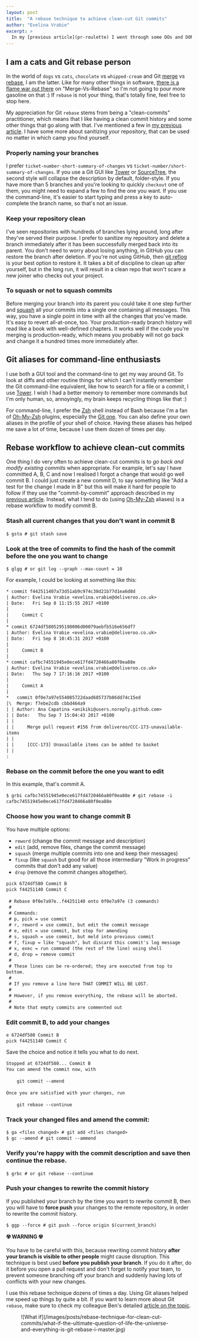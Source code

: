 ```yaml
---
layout: post
title:  "A rebase technique to achieve clean-cut Git commits"
author: "Evelina Vrabie"
excerpt: >
  In my [previous article](pr-roulette) I went through some DOs and DON'Ts for mastering Pull Requests and get them reviewed as quick as possible. I'm following that by illustrating a Git rebase technique that can help you achieve clean-cut commits which allow your reviewers to read your PR like a story with well-defined chapters.
---
```


## I am a cats and Git rebase person

In the world of `dogs` vs `cats`, `chocolate` vs `whipped-cream` and Git [merge](https://git-scm.com/docs/git-merge) vs [rebase](https://git-scm.com/docs/git-rebase), I am the latter. Like for many other things in software, [there is a flame war out there](so-merge-vs-rebase) on "Merge-Vs-Rebase" so I'm not going to pour more gasoline on that :) If `rebase` is not your thing, that's totally fine, feel free to stop here.


My appreciation for Git `rebase` stems from being a "clean-commits" practitioner, which means that I like having a clean commit history and some other things that go along with that. I've mentioned a few in [my previous article](pr-roulette). I have some more about sanitizing your repository, that can be used no matter in which camp you find yourself.

### Properly naming your branches 

I prefer `ticket-number-short-summary-of-changes` vs `ticket-number/short-summary-of-changes`. If you use a Git GUI like [Tower](git-tower) or [SourceTree](sourcetree), the second style will collapse the description by default, folder-style. If you have more than 5 branches and you're looking to quickly `checkout` one of them, you might need to expand a few to find the one you want. If you use the command-line, it's easier to start typing and press a key to auto-complete the branch name, so that's not an issue. 

### Keep your repository clean

I've seen repositories with hundreds of branches lying around, long after they've served their purpose. I prefer to sanitize my repository and delete a branch immediately after it has been successfully merged back into its parent. You don't need to worry about losing anything, in GitHub you can restore the branch after deletion. If you're not using GitHub, then [git reflog](git-reflog) is your best option to restore it. It takes a bit of discipline to clean up after yourself, but in the long run, it will result in a clean repo that won't scare a new joiner who checks out your project.

### To squash or not to squash commits

Before merging your branch into its parent you could take it one step further and [squash](git-commit-squash) all your commits into a single one containing all messages. This way, you have a single point in time with all the changes that you've made. It's easy to revert all-at-once, too. Your production-ready branch history will read like a book with well-defined chapters. It works well if the code you're merging is production-ready, which means you probably will not go back and change it a hundred times more immediately after.

## Git aliases for command-line enthusiasts

I use both a GUI tool and the command-line to get my way around Git. To look at diffs and other routine things for which I can't instantly remember the Git command-line equivalent, like how to search for a file or a commit, I use [Tower](git-tower). I wish I had a better memory to remember more commands but I'm only human, so, annoyingly, my brain keeps recycling things like that :)

For command-line, I prefer the [Zsh](zsh-shell) shell instead of Bash because I'm a fan of [Oh-My-Zsh](oh-my-zsh) plugins, especially the [Git one](git-aliases). You can also define your own aliases in the profile of your shell of choice. Having these aliases has helped me save a lot of time, because I use them dozen of times per day.

## Rebase workflow to achieve clean-cut commits

One thing I do very often to achieve clean-cut commits is to _go back and modify existing commits_ when appropriate.
For example, let's say I have committed A, B, C and now I realised I forgot a change that would go well commit B. 
I could just create a new commit D, to say something like "Add a test for the change I made in B" but this will make it hard for people to follow if they use the "commit-by-commit" approach described in my [previous article](pr-roulette). 
Instead, what I tend to do (using [Oh-My-Zsh](oh-my-zsh) aliases) is a rebase workflow to modify commit B.

### Stash all current changes that you don't want in commit B
```shell
$ gsta # git stash save
```

### Look at the tree of commits to find the hash of the commit before the one you want to change

```shell
$ glgg # or git log --graph --max-count = 10
```
For example, I could be looking at something like this:

```shell
* commit f442511407a73d51ab9c974c38d21b77d1ea6d8d
| Author: Evelina Vrabie <evelina.vrabie@deliveroo.co.uk>
| Date:   Fri Sep 8 11:15:55 2017 +0100
|
|     Commit C
|
* commit 6724df5805295198006d00079aebfb516e656df7
| Author: Evelina Vrabie <evelina.vrabie@deliveroo.co.uk>
| Date:   Fri Sep 8 10:45:31 2017 +0100
|
|     Commit B
|
* commit cafbc74551945e0ece617fd4720466a80f0ea88e
| Author: Evelina Vrabie <evelina.vrabie@deliveroo.co.uk>
| Date:   Thu Sep 7 17:16:16 2017 +0100
|
|     Commit A
|
*   commit 0f0e7a97e554085722daad685737b86dd74c15ed
|\  Merge: f7ebe2cdb cbbd464a9
| | Author: Ana Capatina <anikiki@users.noreply.github.com>
| | Date:   Thu Sep 7 15:04:43 2017 +0100
| |
| |     Merge pull request #156 from deliveroo/CCC-173-unavailable-items
| |
| |     [CCC-173] Unavailable items can be added to basket
| |
:
```

### Rebase on the commit **before the one you want to edit**

In this example, that's commit A.

```shell
$ grbi cafbc74551945e0ece617fd4720466a80f0ea88e # git rebase -i cafbc74551945e0ece617fd4720466a80f0ea88e
```

### Choose how you want to change commit B

You have multiple options:

+ `reword` (change the commit message and description)
+ `edit` (add, remove files, change the commit message)
+ `squash` (merge multiple commits into one and keep their messages)
+ `fixup` (like `squash` but good for all those intermediary "Work in progress" commits that don't add any value) 
+ `drop` (remove the commit changes altogether).


```
pick 6724df580 Commit B
pick f44251140 Commit C

 # Rebase 0f0e7a97e..f44251140 onto 0f0e7a97e (3 commands)
 #
 # Commands:
 # p, pick = use commit
 # r, reword = use commit, but edit the commit message
 # e, edit = use commit, but stop for amending
 # s, squash = use commit, but meld into previous commit
 # f, fixup = like "squash", but discard this commit's log message
 # x, exec = run command (the rest of the line) using shell
 # d, drop = remove commit
 #
 # These lines can be re-ordered; they are executed from top to bottom.
 #
 # If you remove a line here THAT COMMIT WILL BE LOST.
 #
 # However, if you remove everything, the rebase will be aborted.
 #
 # Note that empty commits are commented out
```

### Edit commit B, to add your changes

```
e 6724df580 Commit B
pick f44251140 Commit C
```

Save the choice and notice it tells you what to do next.

```
Stopped at 6724df580... Commit B
You can amend the commit now, with

	git commit --amend

Once you are satisfied with your changes, run

	git rebase --continue
```

### Track your changed files and **amend the commit**:

```shell
$ ga <files changed> # git add <files changed>
$ gc --amend # git commit --ammend 
```

### Verify you're happy with the commit description and save then continue the rebase.

```shell
$ grbc # or git rebase --continue
```

### Push your changes to rewrite the commit history

If you published your branch by the time you want to rewrite commit B, then you will have to **force push** your changes to the remote repository, in order to rewrite the commit history.

```shell
$ ggp --force # git push --force origin $(current_branch)
```

**☢️ WARNING ☢️**

You have to be careful with this, because rewriting commit history **after your branch is visible to other people** might cause disruption. This technique is best used **before you publish your branch**. If you do it after, do it before you open a pull request and don't forget to notify your team, to prevent someone branching off your branch and suddenly having lots of conflicts with your new changes.

I use this rebase technique dozens of times a day. Using Git aliases helped me speed up things by quite a bit.
If you want to learn more about Git `rebase`, make sure to check my colleague Ben's detailed [article on the topic](reset-rebase-workflow).

<figure class="small">
![What if](/images/posts/rebase-technique-for-clean-cut-commits/what-if-the-ultimate-question-of-life-the-universe-and-everything-is-git-rebase-i-master.jpg)
</figure>

[pr-roulette]: /2017/09/06/play-pull-request-roulette.html
[so-merge-vs-rebase]: https://stackoverflow.com/questions/804115/when-do-you-use-git-rebase-instead-of-git-merge
[git-commit-squash]: https://git-scm.com/docs/git-commit
[git-tower]: https://www.git-tower.com/
[sourcetree]: https://www.sourcetreeapp.com/
[zsh-shell]: http://www.zsh.org/
[oh-my-zsh]: http://ohmyz.sh/
[git-reflog]: https://confluence.atlassian.com/bbkb/how-to-restore-a-deleted-branch-765757540.html
[git-aliases]: https://github.com/robbyrussell/oh-my-zsh/wiki/Cheatsheet
[reset-rebase-workflow]: /2017-09-07-reset-rebase-workflow.html